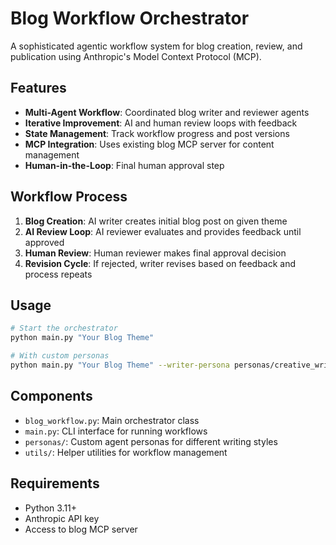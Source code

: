 # Blog Workflow Orchestrator

A sophisticated agentic workflow system for blog creation, review, and publication using Anthropic's Model Context Protocol (MCP).

## Features

- **Multi-Agent Workflow**: Coordinated blog writer and reviewer agents
- **Iterative Improvement**: AI and human review loops with feedback
- **State Management**: Track workflow progress and post versions
- **MCP Integration**: Uses existing blog MCP server for content management
- **Human-in-the-Loop**: Final human approval step

## Workflow Process

1. **Blog Creation**: AI writer creates initial blog post on given theme
2. **AI Review Loop**: AI reviewer evaluates and provides feedback until approved
3. **Human Review**: Human reviewer makes final approval decision
4. **Revision Cycle**: If rejected, writer revises based on feedback and process repeats

## Usage

```bash
# Start the orchestrator
python main.py "Your Blog Theme"

# With custom personas
python main.py "Your Blog Theme" --writer-persona personas/creative_writer.py --reviewer-persona personas/professional_editor.py
```

## Components

- `blog_workflow.py`: Main orchestrator class
- `main.py`: CLI interface for running workflows
- `personas/`: Custom agent personas for different writing styles
- `utils/`: Helper utilities for workflow management

## Requirements

- Python 3.11+
- Anthropic API key
- Access to blog MCP server
